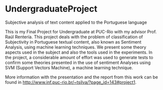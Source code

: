 UndergraduateProject
====================

Subjective analysis of text content applied to the Portuguese language

This is my Final Project for Undergraduate at PUC-Rio with my advisor Prof. Raúl Rentería.
This project deals with the problem of classification of Subjectivity in Portuguese textual content, also known as Sentiment Analysis, using machine learning techniques. We present some theory aspects used in the subject and also the tools used in the experiments. In the project, a considerable amount of effort was used to generate tests to confirm some theories presented in the use of sentiment Analyses using SVM (Support Vectors Machine), a machine learning technique.

More information with the presentation and the report from this work can be found in  http://www.inf.puc-rio.br/~tsilva/?page_id=143#project1.
